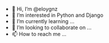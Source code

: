 - 👋 Hi, I’m @eloygnz
- 👀 I’m interested in Python and Django
- 🌱 I’m currently learning ...
- 💞️ I’m looking to collaborate on ...
- 📫 How to reach me ...

<!---
eloygnz/eloygnz is a ✨ special ✨ repository because its `README.md` (this file) appears on your GitHub profile.
You can click the Preview link to take a look at your changes.
--->
